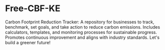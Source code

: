 # Free-CBF-KE
Carbon Footprint Reduction Tracker: A repository for businesses to track, benchmark, set goals, and take action to reduce carbon emissions. Includes calculators, templates, and monitoring processes for sustainable progress. Promotes continuous improvement and aligns with industry standards. Let's build a greener future!
